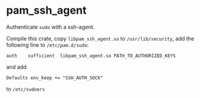 # pam_ssh_agent
Authenticate `sudo` with a ssh-agent.

Compile this crate, copy `libpam_ssh_agent.so` to `/usr/lib/security`, add the
following line to `/etc/pam.d/sudo`:
```
auth    sufficient  libpam_ssh_agent.so PATH_TO_AUTHORIZED_KEYS
```

and add
```
Defaults env_keep += "SSH_AUTH_SOCK"
```

to `/etc/sudoers`
